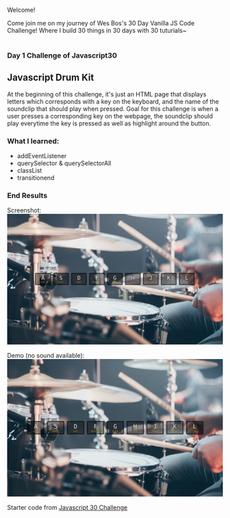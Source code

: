 Welcome! 

Come join me on my journey of Wes Bos's 30 Day Vanilla JS Code Challenge! Where I build 30 things in 30 days with 30 tuturials~
<br></br>
### Day 1 Challenge of Javascript30

## Javascript Drum Kit

At the beginning of this challenge, it's just an HTML page that displays letters which corresponds with a key on the keyboard, and the name of the soundclip that should play when pressed. Goal for this challenge is when a user presses a corresponding key on the webpage, the soundclip should play everytime the key is pressed as well as highlight around the button.

### What I learned:
- addEventListener
- querySelector & querySelectorAll
- classList
- transitionend

### End Results

Screenshot:
![screenshot](./images/drumKit.png)

Demo (no sound available):
![gif](./images/DrumKit.gif)

Starter code from [Javascript 30 Challenge](https://github.com/wesbos/JavaScript30)